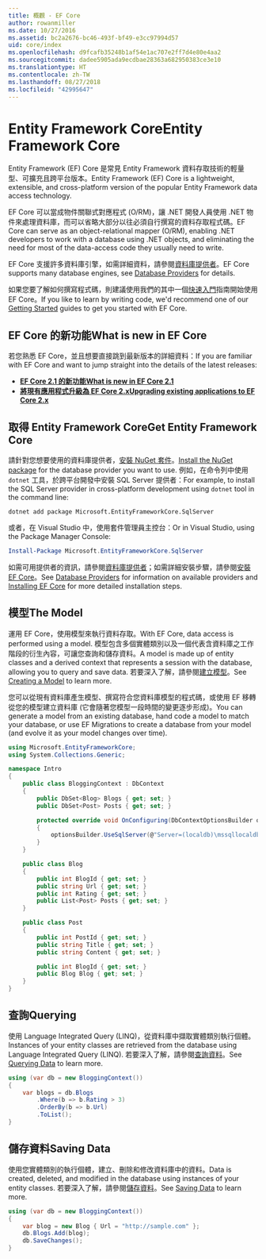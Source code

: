 ```yaml
---
title: 概觀 - EF Core
author: rowanmiller
ms.date: 10/27/2016
ms.assetid: bc2a2676-bc46-493f-bf49-e3cc97994d57
uid: core/index
ms.openlocfilehash: d9fcafb35248b1af54e1ac707e2ff7d4e80e4aa2
ms.sourcegitcommit: dadee5905ada9ecdbae28363a682950383ce3e10
ms.translationtype: HT
ms.contentlocale: zh-TW
ms.lasthandoff: 08/27/2018
ms.locfileid: "42995647"
---
```

# <a name="entity-framework-core"></a><span data-ttu-id="016fc-102">Entity Framework Core</span><span class="sxs-lookup"><span data-stu-id="016fc-102">Entity Framework Core</span></span>

<span data-ttu-id="016fc-103">Entity Framework (EF) Core 是常見 Entity Framework 資料存取技術的輕量型、可擴充且跨平台版本。</span><span class="sxs-lookup"><span data-stu-id="016fc-103">Entity Framework (EF) Core is a lightweight, extensible, and cross-platform version of the popular Entity Framework data access technology.</span></span>

<span data-ttu-id="016fc-104">EF Core 可以當成物件關聯式對應程式 (O/RM)，讓 .NET 開發人員使用 .NET 物件來處理資料庫，而可以省略大部分以往必須自行撰寫的資料存取程式碼。</span><span class="sxs-lookup"><span data-stu-id="016fc-104">EF Core can serve as an object-relational mapper (O/RM), enabling .NET developers to work with a database using .NET objects, and eliminating the need for most of the data-access code they usually need to write.</span></span>

<span data-ttu-id="016fc-105">EF Core 支援許多資料庫引擎，如需詳細資料，請參閱[資料庫提供者](providers/index.md)。</span><span class="sxs-lookup"><span data-stu-id="016fc-105">EF Core supports many database engines, see [Database Providers](providers/index.md) for details.</span></span>

<span data-ttu-id="016fc-106">如果您要了解如何撰寫程式碼，則建議使用我們的其中一個[快速入門](get-started/index.md)指南開始使用 EF Core。</span><span class="sxs-lookup"><span data-stu-id="016fc-106">If you like to learn by writing code, we'd recommend one of our [Getting Started](get-started/index.md) guides to get you started with EF Core.</span></span>

## <a name="what-is-new-in-ef-core"></a><span data-ttu-id="016fc-107">EF Core 的新功能</span><span class="sxs-lookup"><span data-stu-id="016fc-107">What is new in EF Core</span></span>

<span data-ttu-id="016fc-108">若您熟悉 EF Core，並且想要直接跳到最新版本的詳細資料：</span><span class="sxs-lookup"><span data-stu-id="016fc-108">If you are familiar with EF Core and want to jump straight into the details of the latest releases:</span></span>

- <span data-ttu-id="016fc-109">**[EF Core 2.1 的新功能](xref:core/what-is-new/ef-core-2.1)**</span><span class="sxs-lookup"><span data-stu-id="016fc-109">**[What is new in EF Core 2.1](xref:core/what-is-new/ef-core-2.1)**</span></span>
- <span data-ttu-id="016fc-110">**[將現有應用程式升級為 EF Core 2.x](xref:core/miscellaneous/1x-2x-upgrade)**</span><span class="sxs-lookup"><span data-stu-id="016fc-110">**[Upgrading existing applications to EF Core 2.x](xref:core/miscellaneous/1x-2x-upgrade)**</span></span>


## <a name="get-entity-framework-core"></a><span data-ttu-id="016fc-111">取得 Entity Framework Core</span><span class="sxs-lookup"><span data-stu-id="016fc-111">Get Entity Framework Core</span></span>

<span data-ttu-id="016fc-112">請針對您想要使用的資料庫提供者，[安裝 NuGet 套件](https://docs.nuget.org/ndocs/quickstart/use-a-package)。</span><span class="sxs-lookup"><span data-stu-id="016fc-112">[Install the NuGet package](https://docs.nuget.org/ndocs/quickstart/use-a-package) for the database provider you want to use.</span></span> <span data-ttu-id="016fc-113">例如，在命令列中使用 `dotnet` 工具，於跨平台開發中安裝 SQL Server 提供者：</span><span class="sxs-lookup"><span data-stu-id="016fc-113">For example, to install the SQL Server provider in cross-platform development using `dotnet` tool in the command line:</span></span>

``` Console
dotnet add package Microsoft.EntityFrameworkCore.SqlServer
```

<span data-ttu-id="016fc-114">或者，在 Visual Studio 中，使用套件管理員主控台：</span><span class="sxs-lookup"><span data-stu-id="016fc-114">Or in Visual Studio, using the Package Manager Console:</span></span>

``` PowerShell
Install-Package Microsoft.EntityFrameworkCore.SqlServer
```
<span data-ttu-id="016fc-115">如需可用提供者的資訊，請參閱[資料庫提供者](providers/index.md)；如需詳細安裝步驟，請參閱[安裝 EF Core](get-started/install/index.md)。</span><span class="sxs-lookup"><span data-stu-id="016fc-115">See [Database Providers](providers/index.md) for information on available providers and [Installing EF Core](get-started/install/index.md) for more detailed installation steps.</span></span>

## <a name="the-model"></a><span data-ttu-id="016fc-116">模型</span><span class="sxs-lookup"><span data-stu-id="016fc-116">The Model</span></span>

<span data-ttu-id="016fc-117">運用 EF Core，使用模型來執行資料存取。</span><span class="sxs-lookup"><span data-stu-id="016fc-117">With EF Core, data access is performed using a model.</span></span> <span data-ttu-id="016fc-118">模型包含多個實體類別以及一個代表含資料庫之工作階段的衍生內容，可讓您查詢和儲存資料。</span><span class="sxs-lookup"><span data-stu-id="016fc-118">A model is made up of entity classes and a derived context that represents a session with the database, allowing you to query and save data.</span></span> <span data-ttu-id="016fc-119">若要深入了解，請參閱[建立模型](modeling/index.md)。</span><span class="sxs-lookup"><span data-stu-id="016fc-119">See [Creating a Model](modeling/index.md) to learn more.</span></span>

<span data-ttu-id="016fc-120">您可以從現有資料庫產生模型、撰寫符合您資料庫模型的程式碼，或使用 EF 移轉從您的模型建立資料庫 (它會隨著您模型一段時間的變更逐步形成)。</span><span class="sxs-lookup"><span data-stu-id="016fc-120">You can generate a model from an existing database, hand code a model to match your database, or use EF Migrations to create a database from your model (and evolve it as your model changes over time).</span></span>

``` csharp
using Microsoft.EntityFrameworkCore;
using System.Collections.Generic;

namespace Intro
{
    public class BloggingContext : DbContext
    {
        public DbSet<Blog> Blogs { get; set; }
        public DbSet<Post> Posts { get; set; }

        protected override void OnConfiguring(DbContextOptionsBuilder optionsBuilder)
        {
            optionsBuilder.UseSqlServer(@"Server=(localdb)\mssqllocaldb;Database=MyDatabase;Trusted_Connection=True;");
        }
    }

    public class Blog
    {
        public int BlogId { get; set; }
        public string Url { get; set; }
        public int Rating { get; set; }
        public List<Post> Posts { get; set; }
    }

    public class Post
    {
        public int PostId { get; set; }
        public string Title { get; set; }
        public string Content { get; set; }

        public int BlogId { get; set; }
        public Blog Blog { get; set; }
    }
}
```

## <a name="querying"></a><span data-ttu-id="016fc-121">查詢</span><span class="sxs-lookup"><span data-stu-id="016fc-121">Querying</span></span>

<span data-ttu-id="016fc-122">使用 Language Integrated Query (LINQ)，從資料庫中擷取實體類別執行個體。</span><span class="sxs-lookup"><span data-stu-id="016fc-122">Instances of your entity classes are retrieved from the database using Language Integrated Query (LINQ).</span></span> <span data-ttu-id="016fc-123">若要深入了解，請參閱[查詢資料](querying/index.md)。</span><span class="sxs-lookup"><span data-stu-id="016fc-123">See [Querying Data](querying/index.md) to learn more.</span></span>

``` csharp
using (var db = new BloggingContext())
{
    var blogs = db.Blogs
        .Where(b => b.Rating > 3)
        .OrderBy(b => b.Url)
        .ToList();
}
```

## <a name="saving-data"></a><span data-ttu-id="016fc-124">儲存資料</span><span class="sxs-lookup"><span data-stu-id="016fc-124">Saving Data</span></span>

<span data-ttu-id="016fc-125">使用您實體類別的執行個體，建立、刪除和修改資料庫中的資料。</span><span class="sxs-lookup"><span data-stu-id="016fc-125">Data is created, deleted, and modified in the database using instances of your entity classes.</span></span> <span data-ttu-id="016fc-126">若要深入了解，請參閱[儲存資料](saving/index.md)。</span><span class="sxs-lookup"><span data-stu-id="016fc-126">See [Saving Data](saving/index.md) to learn more.</span></span>

``` csharp
using (var db = new BloggingContext())
{
    var blog = new Blog { Url = "http://sample.com" };
    db.Blogs.Add(blog);
    db.SaveChanges();
}
```
